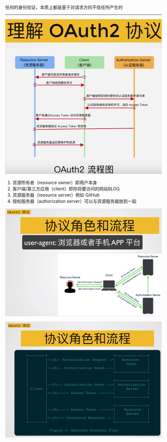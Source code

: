 任何的身份验证，本质上都是基于对请求方的不信任所产生的
***
<!--more-->

![理解oauth2](https://raw.githubusercontent.com/zelentre/BLOG/master/img/oauth2/oauth2.png)

1. 资源所有者（resource owner）即用户本身
2. 客户端/第三方应用（client）即你将要访问的网站BLOG
3. 资源服务器（resource server）例如 GitHub
4. 授权服务器（authorization server）可以与资源服务器放到一起 

![oauth2协议](https://raw.githubusercontent.com/zelentre/BLOG/master/img/oauth2/oauth2-1.png)

![oauth2协议角色与流程](https://raw.githubusercontent.com/zelentre/BLOG/master/img/oauth2/oauth2-2.png)
